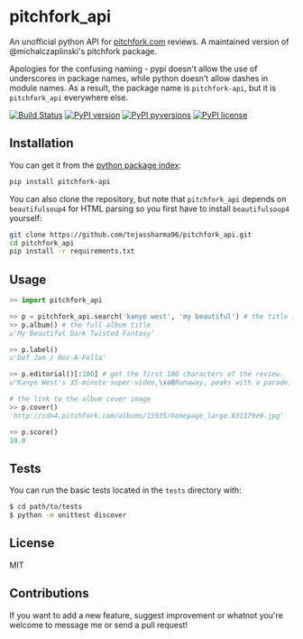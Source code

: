 # pitchfork_api
An unofficial python API for [pitchfork.com](http://www.pitchfork.com) reviews. A maintained version of @michalczaplinski's pitchfork package.

Apologies for the confusing naming - pypi doesn't allow the use of underscores in package names, while python doesn't allow dashes in module names. As a result, the package name is `pitchfork-api`, but it is `pitchfork_api` everywhere else.


[![Build Status](https://travis-ci.org/tejassharma96/pitchfork_api.svg?branch=master)]()
[![PyPI version](https://img.shields.io/pypi/v/pitchfork-api.svg)](https://pypi.python.org/pypi/pitchfork-api/)
[![PyPI pyversions](https://img.shields.io/pypi/pyversions/pitchfork-api.svg?maxAge=2592000)]()
[![PyPI license](https://img.shields.io/pypi/l/pitchfork-api.svg)](https://pypi.python.org/pypi/pitchfork-api/)


Installation
------------

You can get it from the [python package index](https://pypi.python.org/pypi):

```sh
pip install pitchfork-api
```

You can also clone the repository, but note that ``pitchfork_api`` depends on ``beautifulsoup4`` for HTML parsing so you first have to install ``beautifulsoup4`` yourself:

```sh
git clone https://github.com/tejassharma96/pitchfork_api.git
cd pitchfork_api
pip install -r requirements.txt
```


Usage
-----

```python
>> import pitchfork_api

>> p = pitchfork_api.search('kanye west', 'my beautiful') # the title is autocompleted
>> p.album() # the full album title
u'My Beautiful Dark Twisted Fantasy'

>> p.label()
u'Def Jam / Roc-A-Fella'

>> p.editorial()[:100] # get the first 100 characters of the review.
u"Kanye West's 35-minute super-video,\xa0Runaway, peaks with a parade. Fireworks flash while red hoods ma"

# the link to the album cover image
>> p.cover()
'http://cdn4.pitchfork.com/albums/15935/homepage_large.831179e9.jpg'

>> p.score()
10.0
```

Tests
-----

You can run the basic tests located in the ``tests`` directory with:
```sh
$ cd path/to/tests
$ python -m unittest discover
```

License
-------
MIT


Contributions
-------------
If you want to add a new feature, suggest improvement or whatnot you're welcome to message me or send a pull request!
